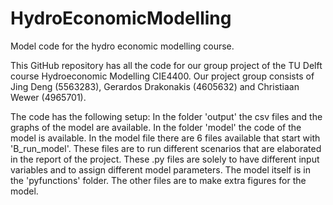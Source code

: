 # HydroEconomicModelling
Model code for the hydro economic modelling course.

This GitHub repository has all the code for our group project of the TU Delft course Hydroeconomic Modelling CIE4400.
Our project group consists of Jing Deng (5563283), Gerardos Drakonakis (4605632) and Christiaan Wewer (4965701).

The code has the following setup:
In the folder 'output' the csv files and the graphs of the model are available. In the folder 'model' the code of the model is available. In the model file there are 6 files available that start with 'B_run_model'. These files are to run different scenarios that are elaborated in the report of the project. These .py files are solely to have different input variables and to assign different model parameters. The model itself is in the 'pyfunctions' folder. The other files are to make extra figures for the model.